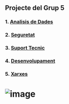 
## Projecte del Grup 5

### 1. [Analisis de Dades](./IA_Analisisdedades.md)

### 2. [Seguretat](./IA_Seguretat.md)

### 3. [Suport Tecnic](./IA_SuportTecnic.md)

### 4. [Desenvolupament](./IA_desenvolupament.md)

### 5. [Xarxes](./IA_Xarxes.md)

# ![image](https://github.com/user-attachments/assets/6f531ef2-7dd4-445e-bafd-f923aa6d6a5b)




